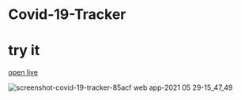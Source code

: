 # Covid-19-Tracker
# try it
[open live](https://covid-19-tracker-85acf.web.app/)


![screenshot-covid-19-tracker-85acf web app-2021 05 29-15_47_49](https://user-images.githubusercontent.com/71871246/120066731-6e698000-c095-11eb-9cce-6303fb0f7859.png)
